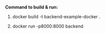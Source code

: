 **Command to build & run:**

1. docker build -t backend-example-docker .

2. docker run -p8000:8000 backend
